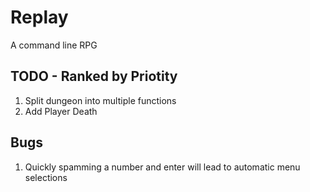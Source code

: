 # Replay

A command line RPG

## TODO - Ranked by Priotity

1. Split dungeon into multiple functions
2. Add Player Death

## Bugs
1. Quickly spamming a number and enter will lead to automatic menu selections

